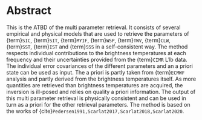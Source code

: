 # Abstract

This is the ATBD of the multi parameter retrieval. It consists of several
empirical and physical models that are used to retrieve the parameters of
{term}`SIC`, {term}`SIT`, {term}`MYIF`, {term}`WSP`, {term}`TWV`, {term}`CLW`,
{term}`SST`, {term}`IST` and {term}`SSS` in a self-consistent way. The method
respects individual contributions to the brightness temperatures at each
frequency and their uncertainties provided from the {term}`CIMR` L1b data. The
individual error covariances of the different parameters and an a priori state
can be used as input. The a priori is partly taken from {term}`ECMWF` analysis
and partly derived from the brightness temperatures itself. As more quantities
are retrieved than brightness temperatures are acquired, the inversion is
ill-posed and relies on quality a priori information. The output of this multi
parameter retrieval is physically consistent and can be used in turn as a priori
for the other retrieval parameters. The method is based on the works of
{cite}`Pedersen1991,Scarlat2017,Scarlat2018,Scarlat2020`.

